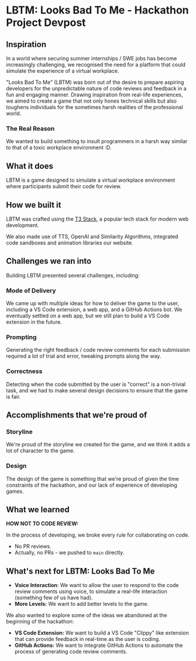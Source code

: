 # LBTM: Looks Bad To Me - Hackathon Project Devpost

## Inspiration

In a world where securing summer internships / SWE jobs has become increasingly challenging,
we recognised the need for a platform that could simulate the experience of a virtual workplace.

"Looks Bad To Me" (LBTM) was born out of the desire to prepare aspiring developers for the unpredictable nature of code reviews and feedback in a fun and engaging manner.
Drawing inspiration from real-life experiences, we aimed to create a game that not only hones technical skills but also toughens individuals for the sometimes harsh realities of the professional world.

### The Real Reason

We wanted to build something to insult programmers in a harsh way similar to
that of a toxic workplace environment :D.

## What it does

LBTM is a game designed to simulate a virtual workplace environment where participants submit their code for review.

## How we built it

LBTM was crafted using the [T3 Stack](https://create.t3.gg/), a
popular tech stack for modern web development.

We also made use of TTS, OpenAI and Similarity Algorithms,
integrated code sandboxes and animation libraries our website.

## Challenges we ran into

Building LBTM presented several challenges, including:

### Mode of Delivery

We came up with multiple ideas for how to deliver the game to the user, including a VS Code extension, a web app, and a GitHub Actions bot.
We eventually settled on a web app, but we still plan to build a VS Code extension in the future.

### Prompting

Generating the right feedback / code review comments for each submission required a lot of trial and error,
tweaking prompts along the way.

### Correctness

Detecting when the code submitted by the user
is "correct" is a non-trivial task, and we had to make several
design decisions to ensure that the game is fair.

## Accomplishments that we're proud of

### Storyline

We're proud of the storyline we created for the game,
and we think it adds a lot of character to the game.

### Design

The design of the game is something that we're proud of given the time
constraints of the hackathon, and our lack of experience of developing games.

## What we learned

**HOW NOT TO CODE REVIEW:**

In the process of developing, we broke every rule for collaborating on code.

- No PR reviews.
- Actually, no PRs - we pushed to `main` directly.

## What's next for LBTM: Looks Bad To Me

- **Voice Interaction**: We want to allow the user to respond to the code review
  comments using voice, to simulate a real-life interaction (something few of us have had).
- **More Levels:** We want to add better levels to the game.

We also wanted to explore some of the ideas we abandoned at the beginning
of the hackathon:

- **VS Code Extension:** We want to build a VS Code "Clippy" like extension that can provide feedback in real-time as the user is coding.
- **GitHub Actions:** We want to integrate GitHub Actions to automate the process of generating code review comments.

